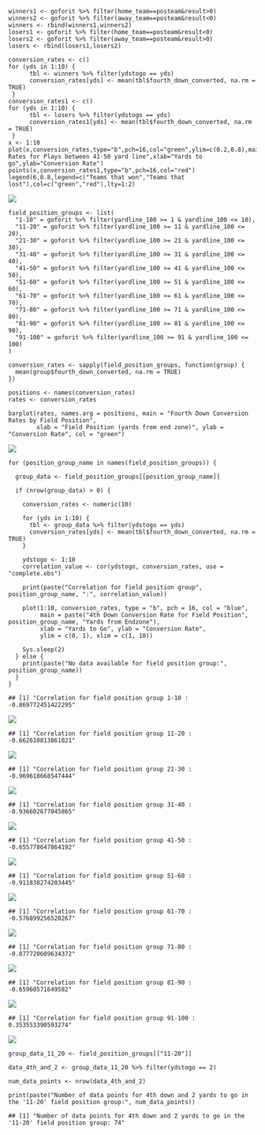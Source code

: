     winners1 <- goforit %>% filter(home_team==posteam&result>0)
    winners2 <- goforit %>% filter(away_team==posteam&result<0)
    winners <- rbind(winners1,winners2)
    losers1 <- goforit %>% filter(home_team==posteam&result<0)
    losers2 <- goforit %>% filter(away_team==posteam&result>0)
    losers <- rbind(losers1,losers2)

    conversion_rates <- c()
    for (yds in 1:10) {
          tbl <- winners %>% filter(ydstogo == yds)
          conversion_rates[yds] <- mean(tbl$fourth_down_converted, na.rm = TRUE)
     }
    conversion_rates1 <- c()
    for (yds in 1:10) {
          tbl <- losers %>% filter(ydstogo == yds)
          conversion_rates1[yds] <- mean(tbl$fourth_down_converted, na.rm = TRUE)
     }
    x <- 1:10
    plot(x,conversion_rates,type="b",pch=16,col="green",ylim=c(0.2,0.8),main="Conversion Rates for Plays between 41-50 yard line",xlab="Yards to go",ylab="Conversion Rate")
    points(x,conversion_rates1,type="b",pch=16,col="red")
    legend(6,0.8,legend=c("Teams that won","Teams that lost"),col=c("green","red"),lty=1:2)

![](FieldPositionConversionRates_files/figure-markdown_strict/unnamed-chunk-2-1.png)

    field_position_groups <- list(
      "1-10" = goforit %>% filter(yardline_100 >= 1 & yardline_100 <= 10),
      "11-20" = goforit %>% filter(yardline_100 >= 11 & yardline_100 <= 20),
      "21-30" = goforit %>% filter(yardline_100 >= 21 & yardline_100 <= 30),
      "31-40" = goforit %>% filter(yardline_100 >= 31 & yardline_100 <= 40),
      "41-50" = goforit %>% filter(yardline_100 >= 41 & yardline_100 <= 50),
      "51-60" = goforit %>% filter(yardline_100 >= 51 & yardline_100 <= 60),
      "61-70" = goforit %>% filter(yardline_100 >= 61 & yardline_100 <= 70),
      "71-80" = goforit %>% filter(yardline_100 >= 71 & yardline_100 <= 80),
      "81-90" = goforit %>% filter(yardline_100 >= 81 & yardline_100 <= 90),
      "91-100" = goforit %>% filter(yardline_100 >= 91 & yardline_100 <= 100)
    )

    conversion_rates <- sapply(field_position_groups, function(group) {
      mean(group$fourth_down_converted, na.rm = TRUE)
    })

    positions <- names(conversion_rates)
    rates <- conversion_rates

    barplot(rates, names.arg = positions, main = "Fourth Down Conversion Rates by Field Position",
            xlab = "Field Position (yards from end zone)", ylab = "Conversion Rate", col = "green")

![](FieldPositionConversionRates_files/figure-markdown_strict/unnamed-chunk-4-1.png)

    for (position_group_name in names(field_position_groups)) {
      
      group_data <- field_position_groups[[position_group_name]]
      
      if (nrow(group_data) > 0) {
        
        conversion_rates <- numeric(10)
        
        for (yds in 1:10) {
          tbl <- group_data %>% filter(ydstogo == yds)
          conversion_rates[yds] <- mean(tbl$fourth_down_converted, na.rm = TRUE)
        }
        
        ydstogo <- 1:10
        correlation_value <- cor(ydstogo, conversion_rates, use = "complete.obs")
        
        print(paste("Correlation for field position group", position_group_name, ":", correlation_value))
        
        plot(1:10, conversion_rates, type = "b", pch = 16, col = "blue",
             main = paste("4th Down Conversion Rate for Field Position", position_group_name, "Yards from Endzone"),
             xlab = "Yards to Go", ylab = "Conversion Rate",
             ylim = c(0, 1), xlim = c(1, 10))
        
        Sys.sleep(2)
      } else {
        print(paste("No data available for field position group:", position_group_name))
      }
    }

    ## [1] "Correlation for field position group 1-10 : -0.869772451422295"

![](FieldPositionConversionRates_files/figure-markdown_strict/unnamed-chunk-5-1.png)

    ## [1] "Correlation for field position group 11-20 : -0.662610813861021"

![](FieldPositionConversionRates_files/figure-markdown_strict/unnamed-chunk-5-2.png)

    ## [1] "Correlation for field position group 21-30 : -0.969618668547444"

![](FieldPositionConversionRates_files/figure-markdown_strict/unnamed-chunk-5-3.png)

    ## [1] "Correlation for field position group 31-40 : -0.936602677045865"

![](FieldPositionConversionRates_files/figure-markdown_strict/unnamed-chunk-5-4.png)

    ## [1] "Correlation for field position group 41-50 : -0.655778647864192"

![](FieldPositionConversionRates_files/figure-markdown_strict/unnamed-chunk-5-5.png)

    ## [1] "Correlation for field position group 51-60 : -0.911838274203445"

![](FieldPositionConversionRates_files/figure-markdown_strict/unnamed-chunk-5-6.png)

    ## [1] "Correlation for field position group 61-70 : -0.576899256520267"

![](FieldPositionConversionRates_files/figure-markdown_strict/unnamed-chunk-5-7.png)

    ## [1] "Correlation for field position group 71-80 : -0.877720609634372"

![](FieldPositionConversionRates_files/figure-markdown_strict/unnamed-chunk-5-8.png)

    ## [1] "Correlation for field position group 81-90 : -0.65960571649582"

![](FieldPositionConversionRates_files/figure-markdown_strict/unnamed-chunk-5-9.png)

    ## [1] "Correlation for field position group 91-100 : 0.353553390593274"

![](FieldPositionConversionRates_files/figure-markdown_strict/unnamed-chunk-5-10.png)

    group_data_11_20 <- field_position_groups[["11-20"]]

    data_4th_and_2 <- group_data_11_20 %>% filter(ydstogo == 2)

    num_data_points <- nrow(data_4th_and_2)

    print(paste("Number of data points for 4th down and 2 yards to go in the '11-20' field position group:", num_data_points))

    ## [1] "Number of data points for 4th down and 2 yards to go in the '11-20' field position group: 74"
